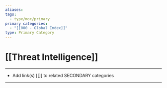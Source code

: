 ```yaml
---
aliases:
tags:
  - type/moc/primary
primary categories:
  - "[[000 - Global Index]]"
type: Primary Category
---
```

# [[Threat Intelligence]]

***

* Add link(s) [[]] to related SECONDARY categories

***

